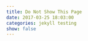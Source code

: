 ```yaml
---
title: Do Not Show This Page
date: 2017-03-25 18:03:00
categories: jekyll testing
show: false
---
```


